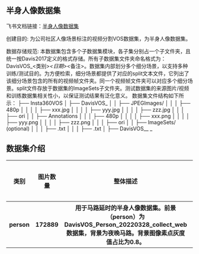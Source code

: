 
## 半身人像数据集
飞书文档链接：[半身人像数据集 ](https://arashivision.feishu.cn/wiki/wikcniCN0MBQANz2a9ogbWvd4fc)  


创建目的: 为公司社区人像场景标注的视频分割VOS数据集，为半身人像数据集。

数据存储规范: 本数据集包含多个子数据集模块，各子集分别占一个子文件夹，且统一按Davis2017定义的格式存储。所有子数据集文件夹命名格式为：DavisVOS_<类别>_<日期>_<备注>。数据集内部划分多个细分场景，以支持多种训练/测试目的。为方便检索，细分场景都提供了对应的split文本文件，它列出了该细分场景包含的所有的视频帧文件夹。同一个视频帧文件夹可以对应多个细分场景。split文件存放于数据集的ImageSets子文件夹。测试数据集的来源图片/视频和训练数据集相关性小，以保证测试结果有泛化意义。
 数据集文件结构如下所示：
├── Insta360VOS
│ ├── DavisVOS_<object-cls>_<date-1>_<aaa>
│ │ ├── JPEGImages/
│ │ │ ├── 480p
│ │ │ │ ├── xxx.jpg
│ │ │ │ ├── yyy.jpg
│ │ │ │ ├── zzz.jpg
│ │ │ ├── ori
│ │ ├── Annotations
│ │ │ ├── 480p
│ │ │ │ ├── xxx.png
│ │ │ │ ├── yyy.png
│ │ │ │ ├── zzz.png
│ │ │ ├── ori
│ │ ├── ImageSets/ (optional)
│ │ │ ├── <split-1>.txt
│ │ │ ├── <split-2>.txt
│ ├── DavisVOS_<object-cls>_ <date-2>_<bbb>

## 数据集介绍

<table>
    <tr>
        <th rowspan="2"> 类别 </th> 
        <th rowspan="2"> 图片数量 </th> 
        <th rowspan="2"> 整体描述 </th> 
        <th colspan="5"> 划分(split) </th>  
    </tr>
    <tr> 
        <td> 细分场景 </td>
        <td> 标注文件 </td>
        <td> 图片数量 </td>
        <td> 检测框数量 </td>
        <td> 细分描述 </td>
    </tr>
    <tr> 
        <th> person </th>  
        <th> 172889 </th> 
        <th> 用于马路延时的半身人像数据集。前景（person）为DavisVOS_Person_20220328_collect_web数据集，背景为夜晚马路。背景图像素点灰度值占比为0.8。 </th> 
        <th> train </th> 
        <th> None </th>  
        <th> None </th> 
        <th> None </th> 
        <th> None </th>   
    </tr>
</table>
